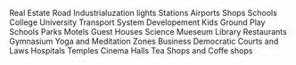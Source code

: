 Real Estate
Road
Industrialuzation
lights
Stations 
Airports
Shops
Schools
College
University
Transport System
Developement
Kids Ground
Play Schools
Parks
Motels
Guest Houses
Science Mueseum
Library
Restaurants
Gymnasium
Yoga and Meditation Zones
Business
Democratic
Courts and Laws
Hospitals
Temples
Cinema Halls
Tea Shops and Coffe shops
